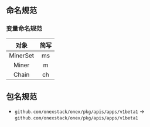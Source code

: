 ## 命名规范


### 变量命名规范

| 对象 | 简写 |
| :----: | :----: |
| MinerSet | ms |
| Miner | m |
| Chain | ch |


## 包名规范

- `github.com/onexstack/onex/pkg/apis/apps/v1beta1` -> `github.com/onexstack/onex/pkg/apis/apps/v1beta1`
